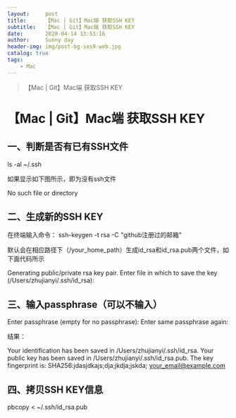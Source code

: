```yaml
---
layout:     post
title:      【Mac | Git】Mac端 获取SSH KEY
subtitle:   【Mac | Git】Mac端 获取SSH KEY
date:       2020-04-14 13:53:16
author:     Sunny day
header-img: img/post-bg-ios9-web.jpg
catalog: true
tags:
    - Mac
---
```


>【Mac | Git】Mac端 获取SSH KEY

# 【Mac | Git】Mac端 获取SSH KEY


## **一、判断是否有已有SSH文件**

ls -al ~/.ssh

如果显示如下图所示，即为没有ssh文件

No such file or directory

## **二、生成新的SSH KEY**

在终端输入命令：
ssh-keygen -t rsa -C "github注册过的邮箱"

默认会在相应路径下（/your_home_path）生成id_rsa和id_rsa.pub两个文件，如下面代码所示

Generating public/private rsa key pair. Enter file in which to save the key (/Users/zhujianyi/.ssh/id_rsa):

## **三、输入passphrase（可以不输入）**

Enter passphrase (empty for no passphrase): Enter same passphrase again:

结果：

Your identification has been saved in /Users/zhujianyi/.ssh/id_rsa. Your public key has been saved in /Users/zhujianyi/.ssh/id_rsa.pub. The key fingerprint is: SHA256:jdasjdkajs;dja;jkdja;jskda; your_email@example.com

## **四、拷贝SSH KEY信息**

pbcopy < ~/.ssh/id_rsa.pub

 


